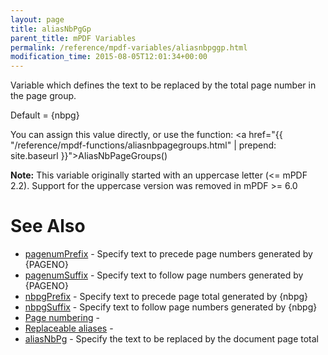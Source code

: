 ```yaml
---
layout: page
title: aliasNbPgGp
parent_title: mPDF Variables
permalink: /reference/mpdf-variables/aliasnbpggp.html
modification_time: 2015-08-05T12:01:34+00:00
---
```


Variable which defines the text to be replaced by the total page number in the page group.

Default = {nbpg}

You can assign this value directly, or use the function: <a href="{{ "/reference/mpdf-functions/aliasnbpagegroups.html" | prepend: site.baseurl }}">AliasNbPageGroups()</a>&nbsp;

<div class="alert alert-info" role="alert"><strong>Note:</strong> This variable originally started with an uppercase letter (&lt;= mPDF 2.2). Support for the uppercase version was removed in mPDF &gt;= 6.0</div>

# See Also

<ul>
<li class="manual_boxlist"><a href="{{ "/reference/mpdf-variables/pagenumprefix.html" | prepend: site.baseurl }}">pagenumPrefix</a> - Specify text to precede page numbers generated by {PAGENO}</li>
<li class="manual_boxlist"><a href="{{ "/reference/mpdf-variables/pagenumsuffix.html" | prepend: site.baseurl }}">pagenumSuffix</a> - Specify text to follow page numbers generated by {PAGENO}</li>
<li class="manual_boxlist"><a href="{{ "/reference/mpdf-variables/nbpgprefix.html" | prepend: site.baseurl }}">nbpgPrefix</a> - Specify text to precede page total generated by {nbpg}</li>
<li class="manual_boxlist"><a href="{{ "/reference/mpdf-variables/nbpgsuffix.html" | prepend: site.baseurl }}">nbpgSuffix</a> - Specify text to follow page numbers generated by {nbpg}</li>
<li class="manual_boxlist"><a href="{{ "/paging/page-numbering.html" | prepend: site.baseurl }}">Page numbering</a> - </li>
<li class="manual_boxlist"><a href="{{ "/what-else-can-i-do/replaceable-aliases.html" | prepend: site.baseurl }}">Replaceable aliases</a> -&nbsp;</li>
<li class="manual_boxlist"><a href="{{ "/reference/mpdf-variables/aliasnbpg.html" | prepend: site.baseurl }}">aliasNbPg</a> - Specify the text to be replaced by the document page total</li>
</ul>
